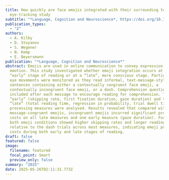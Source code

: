 ```yaml
---
title: How quickly are face emojis integrated with their surrounding text? An
  eye-tracking study
subtitle: "*Language, Cognition and Neuroscience*, https://doi.org/10.1080/23273798.2025.2517637"
publication_types:
  - "2"
authors:
  - A. Kilby
  - D. Stoyanov
  - S. Wegener
  - N. Kemp
  - E. Beyersmann
publication: "*Language, Cognition and Neuroscience*"
abstract: Emojis are used in online communication to convey expression and
  emotion. This study investigated whether emoji integration occurs at an
  “early” stage of reading or at a “late”, more conscious stage. Participants’
  eye movements were monitored as they read informal, text-message-style
  sentences containing either a contextually congruent face emoji, a
  contextually incongruent face emoji, or a dash. Comprehension questions were
  included after each message to encourage reading for comprehension. Three
  “early” (skipping rate, first fixation duration, gaze duration) and three
  “late” (total reading time, regression in probability, trial dwell time)
  processing measures were analysed. Results revealed that compared with
  message-congruent emojis, incongruent emojis incurred significant processing
  costs on all late measures and one early measure (gaze duration). Further,
  both emoji conditions showed higher skipping rates and longer reading times
  relative to the dash trials across most measures, indicating emoji processing
  costs during both early and late stages of reading.
draft: false
featured: false
image:
  filename: featured
  focal_point: Smart
  preview_only: false
summary: "2025"
date: 2025-05-26T02:11:31.773Z
---
```

